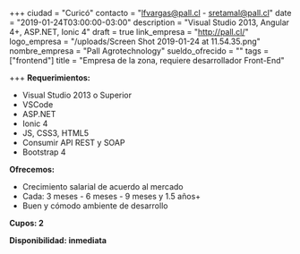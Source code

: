 +++
ciudad = "Curicó"
contacto = "lfvargas@pall.cl - sretamal@pall.cl"
date = "2019-01-24T03:00:00-03:00"
description = "Visual Studio 2013, Angular 4+, ASP.NET, Ionic 4"
draft = true
link_empresa = "http://pall.cl/"
logo_empresa = "/uploads/Screen Shot 2019-01-24 at 11.54.35.png"
nombre_empresa = "Pall Agrotechnology"
sueldo_ofrecido = ""
tags = ["frontend"]
title = "Empresa de la zona, requiere desarrollador Front-End"

+++
**Requerimientos:**

* Visual Studio 2013 o Superior
* VSCode
* ASP.NET
* Ionic 4
* JS, CSS3, HTML5
* Consumir API REST y SOAP
* Bootstrap 4

**Ofrecemos:**

* Crecimiento salarial de acuerdo al mercado
* Cada: 3 meses - 6 meses - 9 meses y 1.5 años+
* Buen y cómodo ambiente de desarrollo

**Cupos: 2**

**Disponibilidad: inmediata**